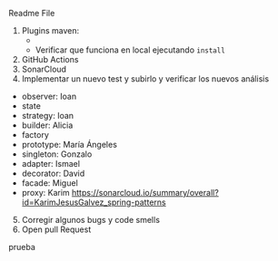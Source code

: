 Readme File

1. Plugins maven:
    * <build> <reporting> </build> </reporting>
    * Verificar que funciona en local ejecutando `install`
2. GitHub Actions
3. SonarCloud
4. Implementar un nuevo test y subirlo y verificar los nuevos análisis
* observer: Ioan
* state
* strategy: Ioan
* builder: Alicia
* factory
* prototype: María Ángeles
* singleton: Gonzalo
* adapter: Ismael
* decorator: David
* facade: Miguel
* proxy: Karim  https://sonarcloud.io/summary/overall?id=KarimJesusGalvez_spring-patterns

5. Corregir algunos bugs y code smells
6. Open pull Request

prueba